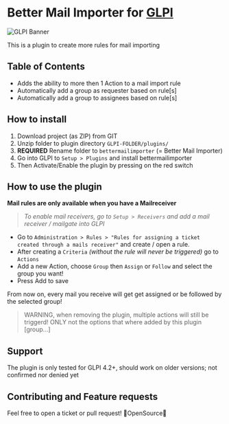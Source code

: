 Better Mail Importer for [GLPI](www.glpi-project.org)
=======================================================

![GLPI Banner](https://i.imgur.com/50w7Pyn.png)

This is a plugin to create more rules for mail importing

## Table of Contents
* Adds the ability to more then 1 Action to a mail import rule
* Automatically add a group as requester based on rule[s]
* Automatically add a group to assignees based on rule[s]

## How to install
1) Download project (as ZIP) from GIT
2) Unzip folder to plugin directory ``GLPI-FOLDER/plugins/``
3) **REQUIRED** Rename folder to ``bettermailimporter`` (= Better Mail Importer)
4) Go into GLPI to ``Setup > Plugins`` and install bettermailimporter
5) Then Activate/Enable the plugin by pressing on the red switch

## How to use the plugin
**Mail rules are only available when you have a Mailreceiver**
> *To enable mail receivers, go to ``Setup > Receivers`` and add a mail receiver / mailgate into GLPI*

* Go to ``Administration > Rules > "Rules for assigning a ticket created through a mails receiver"``
and create / open a rule.
* After creating a ``Criteria`` *(without the rule will never be triggered)* go to ``Actions``
* Add a new Action, choose ``Group`` then ``Assign`` or ``Follow`` and select the group you want!
* Press Add to save

From now on, every mail you receive will get get assigned or be followed by the selected group! 
> WARNING, when removing the plugin, multiple actions will still be triggerd!
> ONLY not the options that where added by this plugin [group...]

## Support
The plugin is only tested for GLPI 4.2+, should work on older versions; not confirmed nor denied yet

## Contributing and Feature requests
Feel free to open a ticket or pull request! 💙OpenSource💙 
